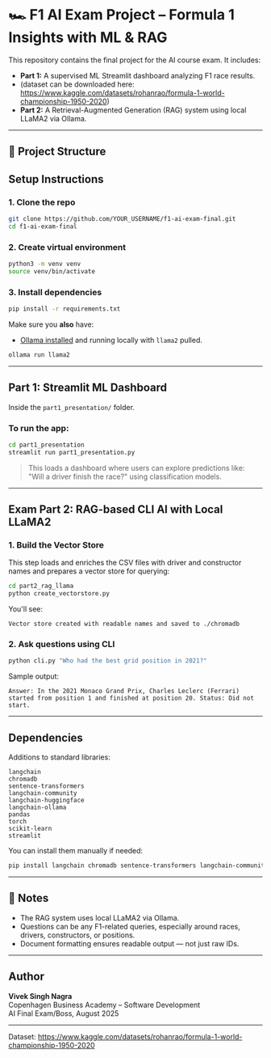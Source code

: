 # 🏎️ F1 AI Exam Project – Formula 1 Insights with ML & RAG

This repository contains the final project for the AI course exam. It includes:

- **Part 1:** A supervised ML Streamlit dashboard analyzing F1 race results.
- (dataset can be downloaded here: https://www.kaggle.com/datasets/rohanrao/formula-1-world-championship-1950-2020)
- **Part 2:** A Retrieval-Augmented Generation (RAG) system using local LLaMA2 via Ollama.

---

## 📁 Project Structure

## Setup Instructions

### 1. Clone the repo

```bash
git clone https://github.com/YOUR_USERNAME/f1-ai-exam-final.git
cd f1-ai-exam-final
```

### 2. Create virtual environment

```bash
python3 -m venv venv
source venv/bin/activate
```

### 3. Install dependencies

```bash
pip install -r requirements.txt
```

Make sure you **also** have:
- [Ollama installed](https://ollama.com/) and running locally with `llama2` pulled.

```bash
ollama run llama2
```

---

## Part 1: Streamlit ML Dashboard

Inside the `part1_presentation/` folder.

### To run the app:

```bash
cd part1_presentation
streamlit run part1_presentation.py
```

> This loads a dashboard where users can explore predictions like:  
> "Will a driver finish the race?" using classification models.

---

## Exam Part 2: RAG-based CLI AI with Local LLaMA2

### 1. Build the Vector Store

This step loads and enriches the CSV files with driver and constructor names and prepares a vector store for querying:

```bash
cd part2_rag_llama
python create_vectorstore.py
```

You'll see:

```
Vector store created with readable names and saved to ./chromadb
```

### 2. Ask questions using CLI

```bash
python cli.py "Who had the best grid position in 2021?"
```

Sample output:

```
Answer: In the 2021 Monaco Grand Prix, Charles Leclerc (Ferrari) started from position 1 and finished at position 20. Status: Did not start.
```

---

## Dependencies

Additions to standard libraries:

```
langchain
chromadb
sentence-transformers
langchain-community
langchain-huggingface
langchain-ollama
pandas
torch
scikit-learn
streamlit
```

You can install them manually if needed:

```bash
pip install langchain chromadb sentence-transformers langchain-community langchain-huggingface langchain-ollama
```

---

## 📝 Notes

- The RAG system uses local LLaMA2 via Ollama.
- Questions can be any F1-related queries, especially around races, drivers, constructors, or positions.
- Document formatting ensures readable output — not just raw IDs.

---

## Author

**Vivek Singh Nagra**  
Copenhagen Business Academy – Software Development  
AI Final Exam/Boss, August 2025

---
Dataset: https://www.kaggle.com/datasets/rohanrao/formula-1-world-championship-1950-2020 
